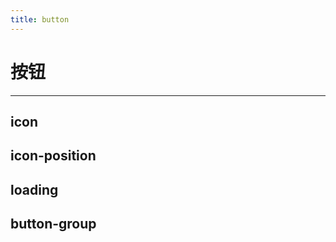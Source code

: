```yaml
---
title: button
---
```

# 按钮
---

## 

<button-button-demo></button-button-demo>

## icon 

<button-button-icon></button-button-icon>

## icon-position

<button-button-icon-position></button-button-icon-position>

## loading

<button-button-loading></button-button-loading>

## button-group

<button-button-group></button-button-group>